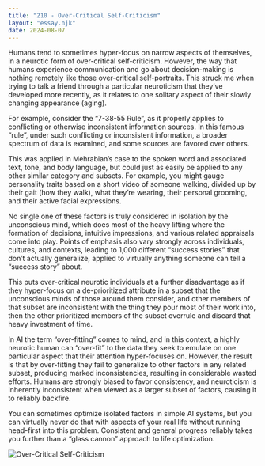 ```yaml
---
title: "210 - Over-Critical Self-Criticism"
layout: "essay.njk"
date: 2024-08-07
---
```


Humans tend to sometimes hyper-focus on narrow aspects of themselves, in a neurotic form of over-critical self-criticism. However, the way that humans experience communication and go about decision-making is nothing remotely like those over-critical self-portraits. This struck me when trying to talk a friend through a particular neuroticism that they’ve developed more recently, as it relates to one solitary aspect of their slowly changing appearance (aging). 

For example, consider the “7-38-55 Rule”, as it properly applies to conflicting or otherwise inconsistent information sources. In this famous “rule”, under such conflicting or inconsistent information, a broader spectrum of data is examined, and some sources are favored over others. 

This was applied in Mehrabian’s case to the spoken word and associated text, tone, and body language, but could just as easily be applied to any other similar category and subsets. For example, you might gauge personality traits based on a short video of someone walking, divided up by their gait (how they walk), what they’re wearing, their personal grooming, and their active facial expressions.

No single one of these factors is truly considered in isolation by the unconscious mind, which does most of the heavy lifting where the formation of decisions, intuitive impressions, and various related appraisals come into play. Points of emphasis also vary strongly across individuals, cultures, and contexts, leading to 1,000 different “success stories” that don’t actually generalize, applied to virtually anything someone can tell a “success story” about.

This puts over-critical neurotic individuals at a further disadvantage as if they hyper-focus on a de-prioritized attribute in a subset that the unconscious minds of those around them consider, and other members of that subset are inconsistent with the thing they pour most of their work into, then the other prioritized members of the subset overrule and discard that heavy investment of time.

In AI the term “over-fitting” comes to mind, and in this context, a highly neurotic human can “over-fit” to the data they seek to emulate on one particular aspect that their attention hyper-focuses on. However, the result is that by over-fitting they fail to generalize to other factors in any related subset, producing marked inconsistencies, resulting in considerable wasted efforts. Humans are strongly biased to favor consistency, and neuroticism is inherently inconsistent when viewed as a larger subset of factors, causing it to reliably backfire. 

You can sometimes optimize isolated factors in simple AI systems, but you can virtually never do that with aspects of your real life without running head-first into this problem. Consistent and general progress reliably takes you further than a “glass cannon” approach to life optimization.

![Over-Critical Self-Criticism](https://media.licdn.com/dms/image/v2/D5622AQHrtuy-JzA1sg/feedshare-shrink_800/feedshare-shrink_800/0/1720434131336?e=1737590400&v=beta&t=4YL54D8YhkTletuBKLZPXJFt8_fHDCE2vUYr_7DG_QM)